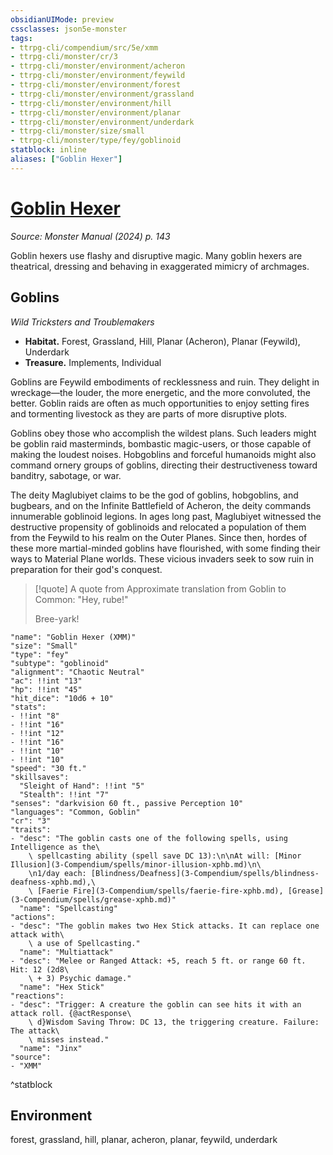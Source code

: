 ```yaml
---
obsidianUIMode: preview
cssclasses: json5e-monster
tags:
- ttrpg-cli/compendium/src/5e/xmm
- ttrpg-cli/monster/cr/3
- ttrpg-cli/monster/environment/acheron
- ttrpg-cli/monster/environment/feywild
- ttrpg-cli/monster/environment/forest
- ttrpg-cli/monster/environment/grassland
- ttrpg-cli/monster/environment/hill
- ttrpg-cli/monster/environment/planar
- ttrpg-cli/monster/environment/underdark
- ttrpg-cli/monster/size/small
- ttrpg-cli/monster/type/fey/goblinoid
statblock: inline
aliases: ["Goblin Hexer"]
---
```

# [Goblin Hexer](3-Compendium\bestiary\fey/goblin-hexer-xmm.md)
*Source: Monster Manual (2024) p. 143*  

Goblin hexers use flashy and disruptive magic. Many goblin hexers are theatrical, dressing and behaving in exaggerated mimicry of archmages.

## Goblins

*Wild Tricksters and Troublemakers*

- **Habitat.** Forest, Grassland, Hill, Planar (Acheron), Planar (Feywild), Underdark  
- **Treasure.** Implements, Individual  

Goblins are Feywild embodiments of recklessness and ruin. They delight in wreckage—the louder, the more energetic, and the more convoluted, the better. Goblin raids are often as much opportunities to enjoy setting fires and tormenting livestock as they are parts of more disruptive plots.

Goblins obey those who accomplish the wildest plans. Such leaders might be goblin raid masterminds, bombastic magic-users, or those capable of making the loudest noises. Hobgoblins and forceful humanoids might also command ornery groups of goblins, directing their destructiveness toward banditry, sabotage, or war.

The deity Maglubiyet claims to be the god of goblins, hobgoblins, and bugbears, and on the Infinite Battlefield of Acheron, the deity commands innumerable goblinoid legions. In ages long past, Maglubiyet witnessed the destructive propensity of goblinoids and relocated a population of them from the Feywild to his realm on the Outer Planes. Since then, hordes of these more martial-minded goblins have flourished, with some finding their ways to Material Plane worlds. These vicious invaders seek to sow ruin in preparation for their god's conquest.

> [!quote] A quote from Approximate translation from Goblin to Common: "Hey, rube!"  
> 
> Bree-yark!


```statblock
"name": "Goblin Hexer (XMM)"
"size": "Small"
"type": "fey"
"subtype": "goblinoid"
"alignment": "Chaotic Neutral"
"ac": !!int "13"
"hp": !!int "45"
"hit_dice": "10d6 + 10"
"stats":
- !!int "8"
- !!int "16"
- !!int "12"
- !!int "16"
- !!int "10"
- !!int "10"
"speed": "30 ft."
"skillsaves":
  "Sleight of Hand": !!int "5"
  "Stealth": !!int "7"
"senses": "darkvision 60 ft., passive Perception 10"
"languages": "Common, Goblin"
"cr": "3"
"traits":
- "desc": "The goblin casts one of the following spells, using Intelligence as the\
    \ spellcasting ability (spell save DC 13):\n\nAt will: [Minor Illusion](3-Compendium/spells/minor-illusion-xphb.md)\n\
    \n1/day each: [Blindness/Deafness](3-Compendium/spells/blindness-deafness-xphb.md),\
    \ [Faerie Fire](3-Compendium/spells/faerie-fire-xphb.md), [Grease](3-Compendium/spells/grease-xphb.md)"
  "name": "Spellcasting"
"actions":
- "desc": "The goblin makes two Hex Stick attacks. It can replace one attack with\
    \ a use of Spellcasting."
  "name": "Multiattack"
- "desc": "Melee or Ranged Attack: +5, reach 5 ft. or range 60 ft. Hit: 12 (2d8\
    \ + 3) Psychic damage."
  "name": "Hex Stick"
"reactions":
- "desc": "Trigger: A creature the goblin can see hits it with an attack roll. {@actResponse\
    \ d}Wisdom Saving Throw: DC 13, the triggering creature. Failure: The attack\
    \ misses instead."
  "name": "Jinx"
"source":
- "XMM"
```
^statblock

## Environment

forest, grassland, hill, planar, acheron, planar, feywild, underdark
